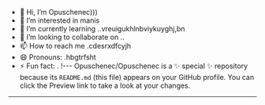 - 👋 Hi, I’m Opuschenec)))
- 👀 I’m interested in manis
- 🌱 I’m currently learning ..vreuigukhlnbviykuyghj,bn
- 💞️ I’m looking to collaborate on ..
- 📫 How to reach me .cdesrxdfcyjh
- 😄 Pronouns: .hbgtrfsht
- ⚡ Fun fact: .
!---
Opuschenec/Opuschenec is a ✨ special ✨ repository because its `README.md` (this file) appears on your GitHub profile.
You can click the Preview link to take a look at your changes.
---
